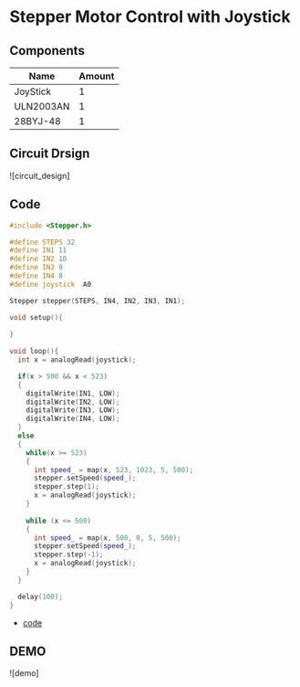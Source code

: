 # Stepper Motor Control with Joystick

## Components
|Name|Amount|
|-|-|
|JoyStick|1|
|ULN2003AN|1|
|28BYJ-48|1|

## Circuit Drsign
![circuit_design]

## Code
```C++
#include <Stepper.h>

#define STEPS 32
#define IN1 11
#define IN2 10
#define IN3 9
#define IN4 8
#define joystick  A0

Stepper stepper(STEPS, IN4, IN2, IN3, IN1);

void setup(){
  
}
 
void loop(){
  int x = analogRead(joystick);

  if(x > 500 && x < 523)
  {
    digitalWrite(IN1, LOW);
    digitalWrite(IN2, LOW);
    digitalWrite(IN3, LOW);
    digitalWrite(IN4, LOW);
  }
  else
  {
    while(x >= 523)
    {
      int speed_ = map(x, 523, 1023, 5, 500);
      stepper.setSpeed(speed_);
      stepper.step(1);
      x = analogRead(joystick);
    }
 
    while (x <= 500)
    {
      int speed_ = map(x, 500, 0, 5, 500);
      stepper.setSpeed(speed_);
      stepper.step(-1);
      x = analogRead(joystick);
    }
  }

  delay(100);
}
```
* [code](009.ino)

## DEMO
![demo]

